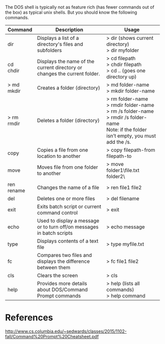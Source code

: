 The DOS shell is typically not as feature rich (has fewer commands out of the box) as typical unix shells. But you should know the following commands.

| Command | Description | Usage
|---------|------------ |---------
| dir | Displays a list of a directory's files and subfolders | > dir (shows current directory)<br />> dir myfolder
|cd <br /> chdir | Displays the name of the current directory or changes the current folder.  | > cd filepath<br/>> chdir filepath<br/>> cd .. (goes one directory up)                 
| > md<br/>mkdir | Creates a folder (directory)  | > md folder-name<br/>> mkdir folder-name                             
| > rm<br/>rmdir | Deletes a folder (directory) | > rm folder-name<br/>> rmdir folder-name<br/>> rm /s folder-name<br/> > rmdir /s folder-name<br/>Note: if the folder isn’t empty, you must add the /s.            
| copy | Copies a file from one location to another | > copy filepath-from filepath-to                
| move | Moves file from one folder to  another   | > move folder1\file.txt folder2\                
| ren<br/>rename | Changes the name of a file | > ren file1 file2    
| del | Deletes one or more files | > del filename    
| exit | Exits batch script or current command control | > exit                                          
| echo | Used to display a message or to turn off/on messages in batch scripts | > echo message                                  
| type | Displays contents of a text file | > type myfile.txt  |
| fc |  Compares two files and displays the difference between them | > fc file1 file2                                
| cls | Clears the screen | > cls                     
| help | Provides more details about DOS/Command Prompt commands | > help (lists all commands)<br/>> help command

# References
http://www.cs.columbia.edu/~sedwards/classes/2015/1102-fall/Command%20Prompt%20Cheatsheet.pdf                          
